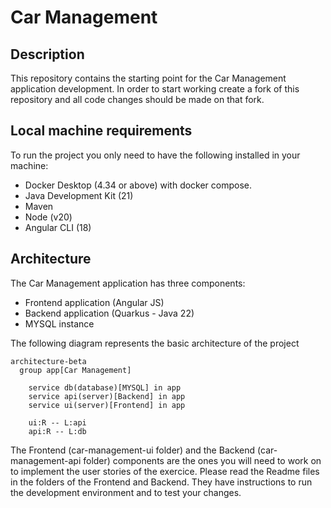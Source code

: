 # Car Management

## Description

This repository contains the starting point for the Car Management application development. In order to start working create a fork of this repository and all code changes should be made on that fork.

## Local machine requirements

To run the project you only need to have the following installed in your machine:
- Docker Desktop (4.34 or above) with docker compose.
- Java Development Kit (21)
- Maven
- Node (v20)
- Angular CLI (18)


## Architecture

The Car Management application has three components:
- Frontend application (Angular JS)
- Backend application (Quarkus - Java 22)
- MYSQL instance

The following diagram represents the basic architecture of the project

```mermaid
architecture-beta
  group app[Car Management]

    service db(database)[MYSQL] in app
    service api(server)[Backend] in app
    service ui(server)[Frontend] in app

    ui:R -- L:api
    api:R -- L:db
```
The Frontend (car-management-ui folder) and the Backend (car-management-api folder) components are the ones you will need to work on to implement the user stories of the exercice. Please read the Readme files in the folders of the Frontend and Backend. They have instructions to run the development environment and to test your changes.
